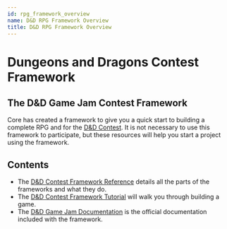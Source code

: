 ```yaml
---
id: rpg_framework_overview
name: D&D RPG Framework Overview
title: D&D RPG Framework Overview
---
```


# Dungeons and Dragons Contest Framework

## The D&D Game Jam Contest Framework

Core has created a framework to give you a quick start to building a complete RPG and for the [D&D Contest](http://dndcontest.coregames.com/). It is not necessary to use this framework to participate, but these resources will help you start a project using the framework.

## Contents

- The [D&D Contest Framework Reference](rpg_framework_reference.md) details all the parts of the frameworks and what they do.
- The [D&D Contest Framework Tutorial](first_game_rpg.md) will walk you through building a game.
- The [D&D Game Jam Documentation](rpg_framework_documentation.md) is the official documentation included with the framework.
